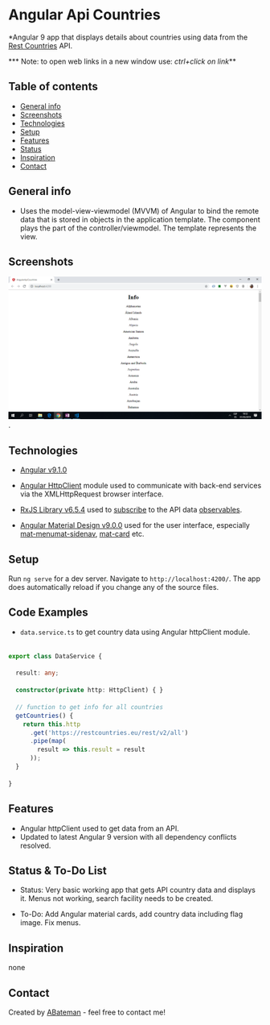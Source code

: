 # Angular Api Countries

*Angular 9 app that displays details about countries using data from the [Rest Countries](https://restcountries.eu/) API.

*** Note: to open web links in a new window use: _ctrl+click on link_**

## Table of contents

* [General info](#general-info)
* [Screenshots](#screenshots)
* [Technologies](#technologies)
* [Setup](#setup)
* [Features](#features)
* [Status](#status)
* [Inspiration](#inspiration)
* [Contact](#contact)

## General info

* Uses the model-view-viewmodel (MVVM) of Angular to bind the remote data that is stored in objects in the application template. The component plays the part of the controller/viewmodel. The template represents the view.

## Screenshots

![Example screenshot](./img/api.png).

## Technologies

* [Angular v9.1.0](https://angular.io/)

* [Angular HttpClient](https://angular.io/guide/http) module used to communicate with back-end services via the XMLHttpRequest browser interface.

* [RxJS Library v6.5.4](https://angular.io/guide/rx-library) used to [subscribe](http://reactivex.io/documentation/operators/subscribe.html) to the API data [observables](http://reactivex.io/documentation/observable.html).

* [Angular Material Design v9.0.0](https://material.angular.io/) used for the user interface, especially [mat-menu](https://material.angular.io/components/menu/overview)[mat-sidenav](https://material.angular.io/components/sidenav/overview), [mat-card](https://material.angular.io/components/card/overview) etc.

## Setup

Run `ng serve` for a dev server. Navigate to `http://localhost:4200/`. The app does automatically reload if you change any of the source files.

## Code Examples

* `data.service.ts` to get country data using Angular httpClient module.

```typescript

export class DataService {

  result: any;

  constructor(private http: HttpClient) { }

  // function to get info for all countries
  getCountries() {
    return this.http
      .get('https://restcountries.eu/rest/v2/all')
      .pipe(map(
        result => this.result = result
      ));
  }

}

```

## Features

* Angular httpClient used to get data from an API.
* Updated to latest Angular 9 version with all dependency conflicts resolved.

## Status & To-Do List

* Status: Very basic working app that gets API country data and displays it. Menus not working, search facility needs to be created.

* To-Do: Add Angular material cards, add country data including flag image. Fix menus.

## Inspiration

none

## Contact

Created by [ABateman](https://www.andrewbateman.org) - feel free to contact me!
